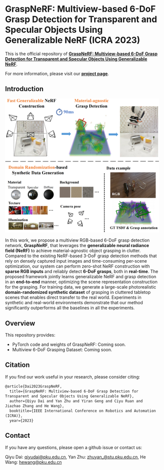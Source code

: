 # GraspNeRF: Multiview-based 6-DoF Grasp Detection for Transparent and Specular Objects Using Generalizable NeRF (ICRA 2023)

This is the official repository of [**GraspNeRF: Multiview-based 6-DoF Grasp Detection for Transparent and Specular Objects Using Generalizable NeRF**](https://arxiv.org/abs/2210.06575).

For more information, please visit our [**project page**](https://pku-epic.github.io/GraspNeRF/).

## Introduction
<img src="images/teaser.png" width="640">

In this work, we propose a multiview RGB-based 6-DoF grasp detection network, **GraspNeRF**, 
that leverages the **generalizable neural radiance field (NeRF)** to achieve material-agnostic object grasping in clutter. 
Compared to the existing NeRF-based 3-DoF grasp detection methods that rely on densely captured input images and time-consuming per-scene optimization, 
our system can perform zero-shot NeRF construction with **sparse RGB inputs** and reliably detect **6-DoF grasps**, both in **real-time**. 
The proposed framework jointly learns generalizable NeRF and grasp detection in an **end-to-end** manner, optimizing the scene representation construction for the grasping. 
For training data, we generate a large-scale photorealistic **domain-randomized synthetic dataset** of grasping in cluttered tabletop scenes that enables direct transfer to the real world. 
Experiments in synthetic and real-world environments demonstrate that our method significantly outperforms all the baselines in all the experiments.

## Overview
This repository provides:
- PyTorch code and weights of GraspNeRF: Coming soon.
- Multiview 6-DoF Grasping Dataset: Coming soon.


## Citation
If you find our work useful in your research, please consider citing:

```
@article{Dai2023GraspNeRF,
  title={GraspNeRF: Multiview-based 6-DoF Grasp Detection for Transparent and Specular Objects Using Generalizable NeRF},
  author={Qiyu Dai and Yan Zhu and Yiran Geng and Ciyu Ruan and Jiazhao Zhang and He Wang},
  booktitle={IEEE International Conference on Robotics and Automation (ICRA)},
  year={2023}
```

## Contact
If you have any questions, please open a github issue or contact us:

Qiyu Dai: qiyudai@pku.edu.cn, Yan Zhu: zhuyan_@stu.pku.edu.cn, He Wang: hewang@pku.edu.cn